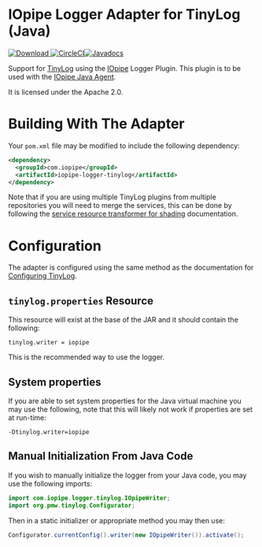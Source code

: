 # IOpipe Logger Adapter for TinyLog (Java)

[![Download](https://api.bintray.com/packages/iopipe/iopipe-logger-tinylog/iopipe-logger-tinylog/images/download.svg) ](https://bintray.com/iopipe/iopipe-logger-tinylog/iopipe-logger-tinylog/_latestVersion)[![CircleCI](https://circleci.com/gh/iopipe/iopipe-java-logger-tinylog.svg?style=svg&circle-token=b9a08049964f555f38ab316ba535369aa5fe8252)](https://circleci.com/gh/iopipe/iopipe-java-logger-tinylog)[![Javadocs](https://www.javadoc.io/badge/com.iopipe/iopipe-logger-tinylog.svg)](https://www.javadoc.io/doc/com.iopipe/iopipe-logger-tinylog)

Support for [TinyLog](https://www.tinylog.org/) using the
[IOpipe](https://www.iopipe.com/) Logger Plugin. This plugin is to be used
with the [IOpipe Java Agent](https://github.com/iopipe/iopipe-java).

It is licensed under the Apache 2.0.

# Building With The Adapter

Your `pom.xml` file may be modified to include the following dependency:

```xml
<dependency>
  <groupId>com.iopipe</groupId>
  <artifactId>iopipe-logger-tinylog</artifactId>
</dependency>
```

Note that if you are using multiple TinyLog plugins from multiple repositories
you will need to merge the services, this can be done by following the
[service resource transformer for shading](https://maven.apache.org/plugins/maven-shade-plugin/examples/resource-transformers.html#ServicesResourceTransformer) documentation.

# Configuration

The adapter is configured using the same method as the documentation for
[Configuring TinyLog](https://tinylog.org/configuration).

## `tinylog.properties` Resource

This resource will exist at the base of the JAR and it should contain the
following:

```
tinylog.writer = iopipe
```

This is the recommended way to use the logger.

## System properties

If you are able to set system properties for the Java virtual machine you may
use the following, note that this will likely not work if properties are set
at run-time:

```
-Dtinylog.writer=iopipe
```

## Manual Initialization From Java Code

If you wish to manually initialize the logger from your Java code, you may
use the following imports:

```java
import com.iopipe.logger.tinylog.IOpipeWriter;
import org.pmw.tinylog.Configurator;
```

Then in a static initializer or appropriate method you may then use:

```java
Configurator.currentConfig().writer(new IOpipeWriter()).activate();
```

